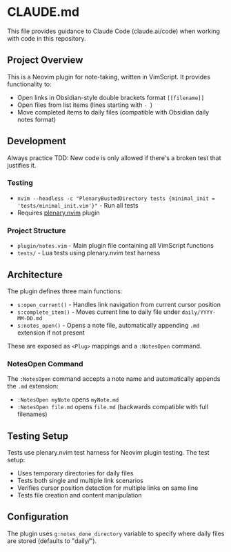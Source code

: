 # CLAUDE.md

This file provides guidance to Claude Code (claude.ai/code) when working with code in this repository.

## Project Overview

This is a Neovim plugin for note-taking, written in VimScript. It provides functionality to:
- Open links in Obsidian-style double brackets format `[[filename]]`
- Open files from list items (lines starting with `- `)
- Move completed items to daily files (compatible with Obsidian daily notes format)

## Development

Always practice TDD: New code is only allowed if there's a broken test that justifies it.

### Testing
- `nvim --headless -c "PlenaryBustedDirectory tests {minimal_init = 'tests/minimal_init.vim'}"` - Run all tests
- Requires [plenary.nvim](https://github.com/nvim-lua/plenary.nvim) plugin

### Project Structure
- `plugin/notes.vim` - Main plugin file containing all VimScript functions
- `tests/` - Lua tests using plenary.nvim test harness

## Architecture

The plugin defines three main functions:
- `s:open_current()` - Handles link navigation from current cursor position
- `s:complete_item()` - Moves current line to daily file under `daily/YYYY-MM-DD.md`
- `s:notes_open()` - Opens a note file, automatically appending `.md` extension if not present

These are exposed as `<Plug>` mappings and a `:NotesOpen` command.

### NotesOpen Command
The `:NotesOpen` command accepts a note name and automatically appends the `.md` extension:
- `:NotesOpen myNote` opens `myNote.md`
- `:NotesOpen file.md` opens `file.md` (backwards compatible with full filenames)

## Testing Setup

Tests use plenary.nvim test harness for Neovim plugin testing. The test setup:
- Uses temporary directories for daily files
- Tests both single and multiple link scenarios  
- Verifies cursor position detection for multiple links on same line
- Tests file creation and content manipulation

## Configuration

The plugin uses `g:notes_done_directory` variable to specify where daily files are stored (defaults to "daily/").
